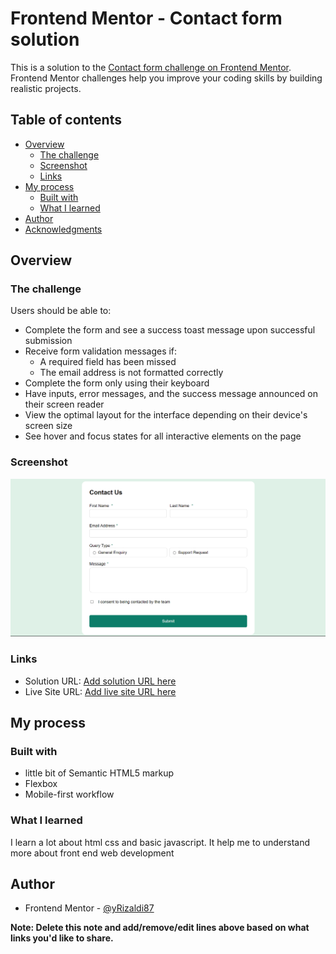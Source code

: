 # Frontend Mentor - Contact form solution

This is a solution to the [Contact form challenge on Frontend Mentor](https://www.frontendmentor.io/challenges/contact-form--G-hYlqKJj). Frontend Mentor challenges help you improve your coding skills by building realistic projects.

## Table of contents

- [Overview](#overview)
  - [The challenge](#the-challenge)
  - [Screenshot](#screenshot)
  - [Links](#links)
- [My process](#my-process)
  - [Built with](#built-with)
  - [What I learned](#what-i-learned)
- [Author](#author)
- [Acknowledgments](#acknowledgments)

## Overview

### The challenge

Users should be able to:

- Complete the form and see a success toast message upon successful submission
- Receive form validation messages if:
  - A required field has been missed
  - The email address is not formatted correctly
- Complete the form only using their keyboard
- Have inputs, error messages, and the success message announced on their screen reader
- View the optimal layout for the interface depending on their device's screen size
- See hover and focus states for all interactive elements on the page

### Screenshot

![](./screenshot.png)

### Links

- Solution URL: [Add solution URL here](https://github.com/Rizaldi87/CONTACT-FORM-MAIN-SOLUTION-USING-CSS-FLEXBOX-AND-VANILLA-JAVASCRIPT)
- Live Site URL: [Add live site URL here](https://rizaldi87.github.io/CONTACT-FORM-MAIN-SOLUTION-USING-CSS-FLEXBOX-AND-VANILLA-JAVASCRIPT/)

## My process

### Built with

- little bit of Semantic HTML5 markup
- Flexbox
- Mobile-first workflow

### What I learned

I learn a lot about html css and basic javascript. It help me to understand more about front end web development

## Author

- Frontend Mentor - [@yRizaldi87](https://www.frontendmentor.io/profile/Rizaldi87)

**Note: Delete this note and add/remove/edit lines above based on what links you'd like to share.**
